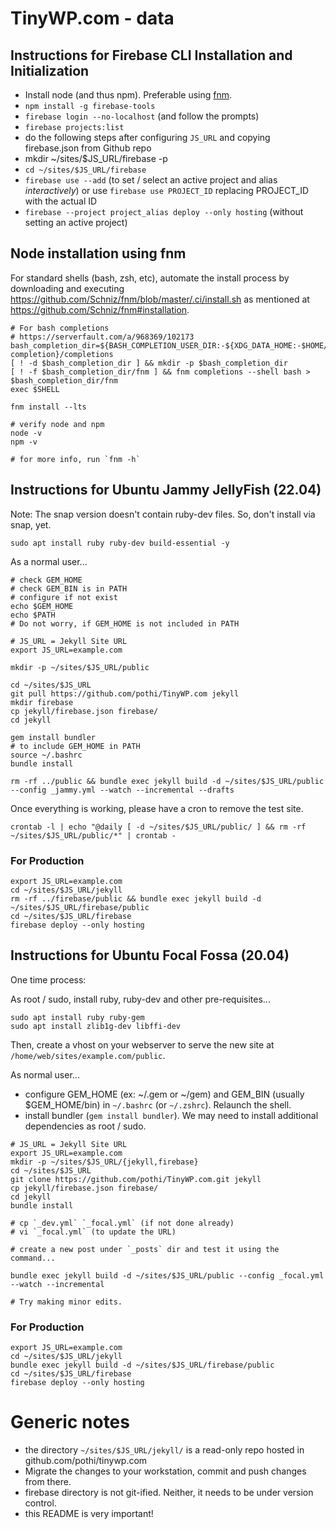 # TinyWP.com - data

## Instructions for Firebase CLI Installation and Initialization

- Install node (and thus npm). Preferable using [fnm](https://github.com/Schniz/fnm).
- `npm install -g firebase-tools`
- `firebase login --no-localhost` (and follow the prompts)
- `firebase projects:list`
- do the following steps after configuring `JS_URL` and copying firebase.json from Github repo
- mkdir ~/sites/$JS_URL/firebase -p
- `cd ~/sites/$JS_URL/firebase`
- `firebase use --add` (to set / select an active project and alias *interactively*) or use `firebase use PROJECT_ID` replacing PROJECT_ID with the actual ID
- `firebase --project project_alias deploy --only hosting` (without setting an active project)

## Node installation using fnm

For standard shells (bash, zsh, etc), automate the install process by downloading and executing https://github.com/Schniz/fnm/blob/master/.ci/install.sh as mentioned at https://github.com/Schniz/fnm#installation.

```
# For bash completions
# https://serverfault.com/a/968369/102173
bash_completion_dir=${BASH_COMPLETION_USER_DIR:-${XDG_DATA_HOME:-$HOME/.local/share}/bash-completion}/completions
[ ! -d $bash_completion_dir ] && mkdir -p $bash_completion_dir
[ ! -f $bash_completion_dir/fnm ] && fnm completions --shell bash > $bash_completion_dir/fnm
exec $SHELL

fnm install --lts

# verify node and npm
node -v
npm -v

# for more info, run `fnm -h`
```

## Instructions for Ubuntu Jammy JellyFish (22.04)

Note: The snap version doesn't contain ruby-dev files. So, don't install via snap, yet.

```
sudo apt install ruby ruby-dev build-essential -y
```

As a normal user...

```
# check GEM_HOME
# check GEM_BIN is in PATH
# configure if not exist
echo $GEM_HOME
echo $PATH
# Do not worry, if GEM_HOME is not included in PATH

# JS_URL = Jekyll Site URL
export JS_URL=example.com

mkdir -p ~/sites/$JS_URL/public

cd ~/sites/$JS_URL
git pull https://github.com/pothi/TinyWP.com jekyll
mkdir firebase
cp jekyll/firebase.json firebase/
cd jekyll

gem install bundler
# to include GEM_HOME in PATH
source ~/.bashrc
bundle install

rm -rf ../public && bundle exec jekyll build -d ~/sites/$JS_URL/public --config _jammy.yml --watch --incremental --drafts
```

Once everything is working, please have a cron to remove the test site.

```
crontab -l | echo "@daily [ -d ~/sites/$JS_URL/public/ ] && rm -rf ~/sites/$JS_URL/public/*" | crontab -

```

### For Production

```
export JS_URL=example.com
cd ~/sites/$JS_URL/jekyll
rm -rf ../firebase/public && bundle exec jekyll build -d ~/sites/$JS_URL/firebase/public
cd ~/sites/$JS_URL/firebase
firebase deploy --only hosting
```

## Instructions for Ubuntu Focal Fossa (20.04)

One time process:

As root / sudo, install ruby, ruby-dev and other pre-requisites...

```
sudo apt install ruby ruby-gem
sudo apt install zlib1g-dev libffi-dev
```

Then, create a vhost on your webserver to serve the new site at `/home/web/sites/example.com/public`.

As normal user...

- configure GEM_HOME (ex: ~/.gem or ~/gem) and GEM_BIN (usually $GEM_HOME/bin) in `~/.bashrc` (or `~/.zshrc`). Relaunch the shell.
- install bundler (`gem install bundler`). We may need to install additional dependencies as root / sudo.

```
# JS_URL = Jekyll Site URL
export JS_URL=example.com
mkdir -p ~/sites/$JS_URL/{jekyll,firebase}
cd ~/sites/$JS_URL
git clone https://github.com/pothi/TinyWP.com.git jekyll
cp jekyll/firebase.json firebase/
cd jekyll
bundle install

# cp `_dev.yml` `_focal.yml` (if not done already)
# vi `_focal.yml` (to update the URL)

# create a new post under `_posts` dir and test it using the command...

bundle exec jekyll build -d ~/sites/$JS_URL/public --config _focal.yml --watch --incremental

# Try making minor edits.
```

### For Production

```
export JS_URL=example.com
cd ~/sites/$JS_URL/jekyll
bundle exec jekyll build -d ~/sites/$JS_URL/firebase/public
cd ~/sites/$JS_URL/firebase
firebase deploy --only hosting
```

# Generic notes

* the directory `~/sites/$JS_URL/jekyll/` is a read-only repo hosted in github.com/pothi/tinywp.com
* Migrate the changes to your workstation, commit and push changes from there.
* firebase directory is not git-ified. Neither, it needs to be under version control.
* this README is very important!

